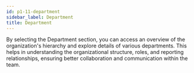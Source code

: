 ```yaml
---
id: p1-11-department
sidebar_label: Department
title: Department
---
```


By selecting the Department section, you can access an overview of the organization's hierarchy and explore details of various departments. This helps in understanding the organizational structure, roles, and reporting relationships, ensuring better collaboration and communication within the team.